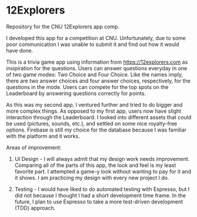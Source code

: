 # 12Explorers
Repository for the CNU 12Explorers app comp.

I developed this app for a competition at CNU. Unfortunately, due to some poor communication
I was unable to submit it and find out how it would have done.

This is a trivia game app using information from https://12explorers.com as insipiration for
the questions. Users can answer questions everyday in one of two game modes: Two Choice and
Four Choice. Like the names imply, there are two answer choices and four answer choices,
respectively, for the questions in the mode. Users can compete for the top spots on the
Leaderboard by answering questions correctly for points.

As this was my second app, I ventured further and tried to do bigger and more complex
things. As opposed to my first app, users now have slight interaction through the Leaderboard.
I looked into different assets that could be used (pictures, sounds, etc.), and settled on
some nice royalty-free options. Firebase is still my choice for the database because I was
familiar with the platform and it works.

Areas of improvement:
  1. UI Design - I will always admit that my design work needs improvement. Comparing all
  of the parts of this app, the look and feel is my least favorite part. I attempted a
  game-y look without wanting to pay for it and it shows. I am practicing my design with
  every new project I do.
  
  2. Testing - I would have liked to do automated testing with Espresso, but I did
  not because I thought I had a short development time frame. In the future, I plan to
  use Espresso to take a more test-driven development (TDD) approach.

